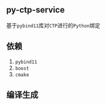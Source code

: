## py-ctp-service

基于`pybind11`库对`CTP`进行的`Python`绑定

## 依赖
1. `pybind11`
2. `boost`
3. `cmake`


## 编译生成
